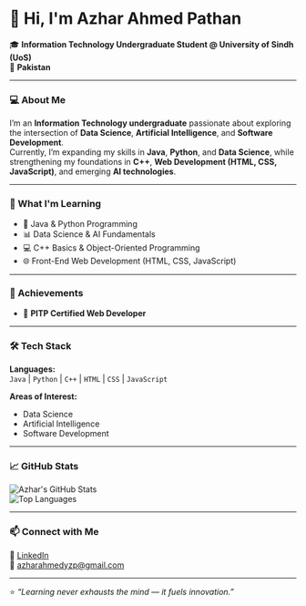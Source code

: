 # 👋 Hi, I'm Azhar Ahmed Pathan  

🎓 **Information Technology Undergraduate Student @ University of Sindh (UoS)**  
📍 **Pakistan**  

---

### 💻 About Me  
I’m an **Information Technology undergraduate** passionate about exploring the intersection of **Data Science**, **Artificial Intelligence**, and **Software Development**.  
Currently, I’m expanding my skills in **Java**, **Python**, and **Data Science**, while strengthening my foundations in **C++**, **Web Development (HTML, CSS, JavaScript)**, and emerging **AI technologies**.

---

### 🧠 What I'm Learning  
- 🌱 Java & Python Programming  
- 📊 Data Science & AI Fundamentals  
- 💻 C++ Basics & Object-Oriented Programming  
- 🌐 Front-End Web Development (HTML, CSS, JavaScript)

---

### 🏅 Achievements  
- 🥇 **PITP Certified Web Developer**

---

### 🛠️ Tech Stack  

**Languages:**  
`Java` | `Python` | `C++` | `HTML` | `CSS` | `JavaScript`

**Areas of Interest:**  
- Data Science  
- Artificial Intelligence  
- Software Development

---

### 📈 GitHub Stats  

![Azhar's GitHub Stats](https://github-readme-stats.vercel.app/api?username=AzharAhmedPathan&show_icons=true&theme=tokyonight)  
![Top Languages](https://github-readme-stats.vercel.app/api/top-langs/?username=AzharAhmedPathan&layout=compact&theme=tokyonight)

---

### 📫 Connect with Me  
💼 [LinkedIn](https://www.linkedin.com/in/azharahmedyzp/)  
📧 [azharahmedyzp@gmail.com](mailto:azharahmedyzp@gmail.com)

---

⭐ *“Learning never exhausts the mind — it fuels innovation.”*
